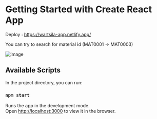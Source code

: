 # Getting Started with Create React App

Deploy : https://wartsila-app.netlify.app/

You can try to search for material id (MAT0001 -> MAT0003)

![image](https://github.com/TranAnh022/Engineering-Project/assets/63698770/d5a099d9-2d51-4f19-933a-4a4f2e32ed13)


## Available Scripts

In the project directory, you can run:

### `npm start`

Runs the app in the development mode.\
Open [http://localhost:3000](http://localhost:3000) to view it in the browser.


